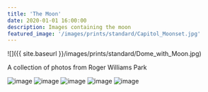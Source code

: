 ```yaml
---
title: 'The Moon'
date: 2020-01-01 16:00:00
description: Images containing the moon
featured_image: '/images/prints/standard/Capitol_Moonset.jpg'
---
```


![]({{ site.baseurl }}/images/prints/standard/Dome_with_Moon.jpg)

A collection of photos from Roger Williams Park

<div class="gallery" data-columns="3">
    <img src="{{ site.baseurl }}/images/prints/standard/Capitol_Moonset.jpg" alt="image" />
    <img src="{{ site.baseurl }}/images/prints/standard/Cold_Capitol_Moonrise.jpg" alt="image" />
    <img src="{{ site.baseurl }}/images/prints/standard/Conimicut_Pink_Moon.jpg" alt="image" />
    <img src="{{ site.baseurl }}/images/prints/standard/Dome_with_Moon.jpg" alt="image" />
    <img src="{{ site.baseurl }}/images/prints/standard/Dutch_Island_Moonrise.jpg" alt="image" />
</div>